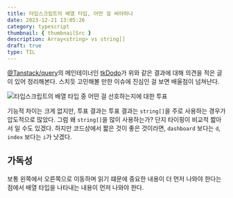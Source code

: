 ```yaml
---
title: 타입스크립트의 배열 타입, 어떤 걸 써야하나
date: 2023-12-21 13:05:26
category: typescript
thumbnail: { thumbnailSrc }
description: Array<string> vs string[]
draft: true
type: TIL
---
```


[@Tanstack/query](https://github.com/TanStack/query)의 메인테이너인 [tkDodo](https://tkdodo.eu/blog/)가 위와 같은 결과에 대해
의견을 적은 글이 있어 정리해본다. 스치듯 고민해볼 만한 이슈에 진심인 걸 보면 배울점이 넘쳐난다.

![타입스크립트의 배열 타입 중 어떤 걸 선호하는지에 대한 투표](./images/array-types/x-poll.png)

기능적 차이는 크게 없지만, 투표 결과는 투표 결과는 `string[]`을 주로 사용하는 경우가 압도적으로 많았다. 그럼 왜 `string[]`을 많이 사용하는가?
단지 타이핑이 비교적 짧아서 일 수도 있겠다. 하지만 코드상에서 짧은 것이 좋은 것이라면, `dashboard` 보다는 `d`, `index` 보다는 `i`가 낫겠다.

## 가독성

보통 왼쪽에서 오른쪽으로 이동하며 읽기 떄문에 중요한 내용이 더 먼저 나와야 한다는 점에서 배열 타입을 나타내는 내용이 먼저 나와야 한다.

```js
```
